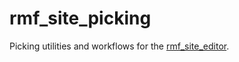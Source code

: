 # rmf_site_picking

Picking utilities and workflows for the [rmf_site_editor](https://github.com/open-rmf/rmf_site).

